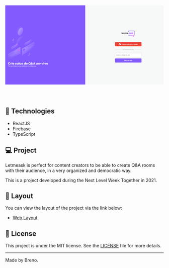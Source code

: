 <h1 align="center">
    <img alt="Letmeask" src=".github/letmeask.gif" />
</h1>

<br>

##  🚀 Technologies

- ReactJS
- Firebase
- TypeScript

## 💻 Project

Letmeask is perfect for content creators to be able to create Q&A rooms with their audience, in a very organized and democratic way.

This is a project developed during the Next Level Week Together in 2021.

## 🔖 Layout

You can view the layout of the project via the link below:

- [Web Layout](https://www.figma.com/community/file/1009824839797878169/Letmeask)


## 📝 License

This project is under the MIT license. See the [LICENSE](LICENSE.md) file for more details.

---

Made by Breno.
